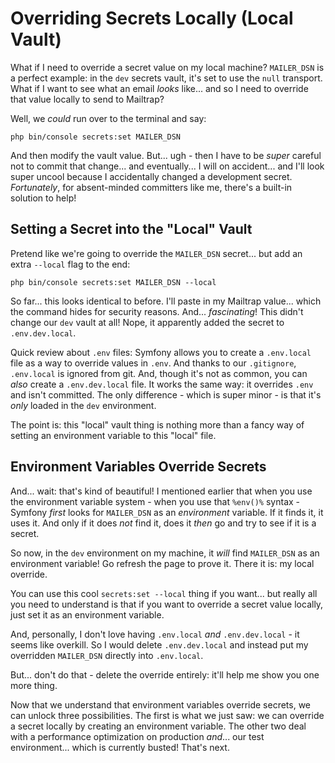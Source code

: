 # Overriding Secrets Locally (Local Vault)

What if I need to override a secret value on my local machine? `MAILER_DSN` is a
perfect example: in the `dev` secrets vault, it's set to use the `null` transport.
What if I want to see what an email *looks* like... and so I need to override that
value locally to send to Mailtrap?

Well, we *could* run over to the terminal and say:

```terminal
php bin/console secrets:set MAILER_DSN
```

And then modify the vault value. But... ugh - then I have to be *super* careful
not to commit that change... and eventually... I will on accident... and I'll look
super uncool because I accidentally changed a development secret.
*Fortunately*, for absent-minded committers like me, there's a built-in solution
to help!

## Setting a Secret into the "Local" Vault

Pretend like we're going to override the `MAILER_DSN` secret... but add an
extra `--local` flag to the end:

```terminal-silent
php bin/console secrets:set MAILER_DSN --local
```

So far... this looks identical to before. I'll paste in my Mailtrap value... which
the command hides for security reasons. And... *fascinating*! This didn't change
our `dev` vault at all! Nope, it apparently added the secret to `.env.dev.local`.

Quick review about `.env` files: Symfony allows you to create a `.env.local` file
as a way to override values in `.env`. And thanks to our `.gitignore`,
`.env.local` is ignored from git. And, though it's not as common, you can *also*
create a `.env.dev.local` file. It works the same way: it overrides `.env` and
isn't committed. The only difference - which is super minor - is that it's
*only* loaded in the `dev` environment.

The point is: this "local" vault thing is nothing more than a fancy way of
setting an environment variable to this "local" file.

## Environment Variables Override Secrets

And... wait: that's kind of beautiful! I mentioned earlier that when you use the
environment variable system - when you use that `%env()%` syntax - Symfony *first*
looks for `MAILER_DSN` as an *environment* variable. If it finds it, it uses it.
And only if it does *not* find it, does it *then* go and try to see if it is a
secret.

So now, in the `dev` environment on my machine, it *will* find `MAILER_DSN` as
an environment variable! Go refresh the page to prove it. There it is: my local
override.

You can use this cool `secrets:set --local` thing if you want... but really all
you need to understand is that if you want to override a secret value locally,
just set it as an environment variable.

And, personally, I don't love having `.env.local` *and* `.env.dev.local` - it seems
like overkill. So I would delete `.env.dev.local` and instead put my overridden
`MAILER_DSN` directly into `.env.local`.

But... don't do that - delete the override entirely: it'll help me show you one
more thing.

Now that we understand that environment variables override secrets, we can
unlock three possibilities. The first is what we just saw: we can override a
secret locally by creating an environment variable. The other two deal with
a performance optimization on production *and*... our test environment... which
is currently busted! That's next.
